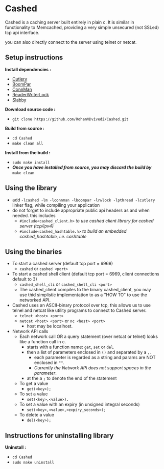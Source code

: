 # Cashed

Cashed is a caching server built entirely in plain c.
It is similar in functionality to Memcached, providing a very simple unsecured (not SSLed) tcp api interface.

you can also directly connect to the server using telnet or netcat.

## Setup instructions
**Install dependencies :**
 * [Cutlery](https://github.com/RohanVDvivedi/Cutlery)
 * [BoomPar](https://github.com/RohanVDvivedi/BoomPar)
 * [ConnMan](https://github.com/RohanVDvivedi/ConnMan)
 * [ReaderWriterLock](https://github.com/RohanVDvivedi/ReaderWriterLock)
 * [Slabby](https://github.com/RohanVDvivedi/Slabby)

**Download source code :**
 * `git clone https://github.com/RohanVDvivedi/Cashed.git`

**Build from source :**
 * `cd Cashed`
 * `make clean all`

**Install from the build :**
 * `sudo make install`
 * ***Once you have installed from source, you may discard the build by*** `make clean`

## Using the library
 * add `-lcashed -lm -lconnman -lboompar -lrwlock -lpthread -lcutlery` linker flag, while compiling your application
 * do not forget to include appropriate public api headers as and when needed. this includes
   * `#include<cashed_client.h>`     *to use cashed client library for cashed server (tcp/ipv4)*
   * `#include<cashed_hashtable.h>`  *to build an embedded cashed_hashtable, i.e. cashtable*

## Using the binaries
 * To start a cashed server (default tcp port = 6969)
   * `cashed` or `cashed <port>`
 * To start a cashed shell client (default tcp port = 6969, client connections default to 3)
   * `cashed_shell_cli` or `cashed_shell_cli <port>`
   * The cashed_client compiles to the binary cashed_client, you may use thid simplistic implementation to as a "HOW TO" to use the networked API.
 * Cashed uses an ASCII-binary protocol over tcp, this allows us to use telnel and netcat like utility programs to connect to Cashed server.
   * `telnet <host> <port>`
   * `netcat <host> <port>` or `nc <host> <port>`
   	 * host may be localhost.
 * Network API calls
   * Each network call OR a query statement (over netcat or telnet) looks like a function call in c.
     * starts with a function name: `get`, `set` or `del`.
     * then a list of parameters enclosed in `()` and separated by a `,`.
       * each parameter is regarded as a string and params are NOT enclosed in `""`.
       * *Currently the Network API does not support spaces in the parameter*.
     * at the a `;` to denote the end of the statement
   * To get a value
     * `get(<key>);`
   * To set a value
     * `set(<key>,<value>).`
   * To set a value with an expiry (in unsigned integral seconds)
     * `set(<key>,<value>,<expiry_seconds>);`
   * To delete a value
     * `del(<key>);`

## Instructions for uninstalling library

**Uninstall :**
 * `cd Cashed`
 * `sudo make uninstall`
